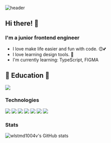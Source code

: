 ![header](https://capsule-render.vercel.app/api?heigth=200&text=welcome&fontSize=50&type=waving)

## Hi there! 👋
### I'm a junior frontend engineer
- I love make life easier and fun with code. 😊💕
- I love learning design tools. 🎨
- I'm currently learning: TypeScript, FIGMA

## 🏅 Education 🏅
<img src="https://img.shields.io/badge/Techit_FE_Shcool-9999FF?style=for-the-badge&logo=lionair&logoColor=white">

### Technologies
<div style="flex">
  <img src="https://img.shields.io/badge/HTML5-E34F26?style=flat-square&logo=html5&logoColor=white"/>
  <img src="https://img.shields.io/badge/CSS-1572B6?style=flat-square&logo=css3&logoColor=white"/>
  <img src="https://img.shields.io/badge/Tailwind CSS-06B6D4?style=flat-square&logo=css3&logoColor=white"/>
  <img src="https://img.shields.io/badge/CSS Modules-000000?style=flat-square&logo=css3&logoColor=white"/>
  <img src="https://img.shields.io/badge/JavaScript-F7DF1E?style=flat-square&logo=css3&logoColor=white"/>
  <img src="https://img.shields.io/badge/TypeScript-0000FF?style=flat-square&logo=css3&logoColor=white"/>
  <img src="https://img.shields.io/badge/React-61DAFB?style=flat-square&logo=css3&logoColor=white"/>
</div>

### Stats
![wlstmd1004v's GitHub stats](https://github-readme-stats.vercel.app/api?username=wlstmd1004v&show_icons=true&theme=great-gatsby)

